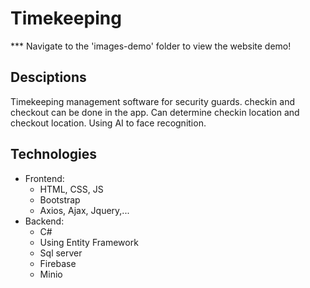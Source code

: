 # Timekeeping
*** Navigate to the 'images-demo' folder to view the website demo!

## Desciptions
Timekeeping management software for security guards. checkin and checkout can be done in the app. Can determine checkin location and checkout location. Using AI to face recognition.

## Technologies
- Frontend:
    - HTML, CSS, JS
    - Bootstrap
    - Axios, Ajax, Jquery,...
- Backend:
    - C#
    - Using  Entity Framework
    - Sql server
    - Firebase
    - Minio
